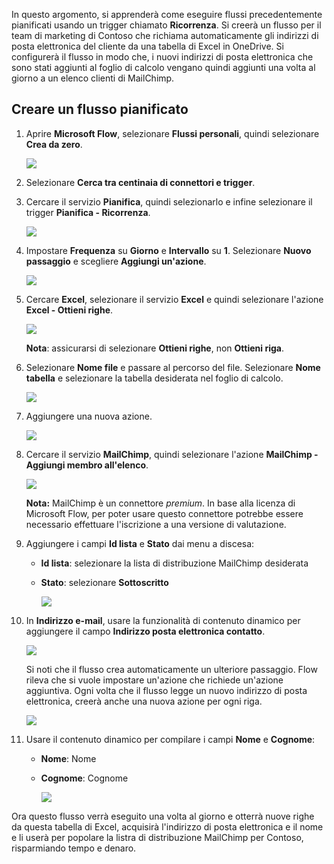 In questo argomento, si apprenderà come eseguire flussi precedentemente pianificati usando un trigger chiamato **Ricorrenza**.  Si creerà un flusso per il team di marketing di Contoso che richiama automaticamente gli indirizzi di posta elettronica del cliente da una tabella di Excel in OneDrive. Si configurerà il flusso in modo che, i nuovi indirizzi di posta elettronica che sono stati aggiunti al foglio di calcolo vengano quindi aggiunti una volta al giorno a un elenco clienti di MailChimp. 

## <a name="create-a-scheduled-flow"></a>Creare un flusso pianificato
1. Aprire **Microsoft Flow**, selezionare **Flussi personali**, quindi selezionare **Crea da zero**. 
   
    ![](./media/learning-recurrence/flow-create-blank.png)
2. Selezionare **Cerca tra centinaia di connettori e trigger**.
3. Cercare il servizio **Pianifica**, quindi selezionarlo e infine selezionare il trigger **Pianifica - Ricorrenza**.
   
    ![](./media/learning-recurrence/flow-recurrence-trigger.png)
4. Impostare **Frequenza** su **Giorno** e **Intervallo** su **1**. Selezionare **Nuovo passaggio** e scegliere **Aggiungi un'azione**. 
   
    ![](./media/learning-recurrence/frequency-interval.png)
5. Cercare **Excel**, selezionare il servizio **Excel** e quindi selezionare l'azione **Excel - Ottieni righe**. 
   
    ![](./media/learning-recurrence/excel-get-rows.png)
   
    **Nota**: assicurarsi di selezionare **Ottieni righe**, non **Ottieni riga**. 
6. Selezionare **Nome file** e passare al percorso del file. Selezionare **Nome tabella** e selezionare la tabella desiderata nel foglio di calcolo. 
   
    ![](./media/learning-recurrence/excel-get-file.png)
7. Aggiungere una nuova azione. 
   
    ![](./media/learning-recurrence/new-step.png)
8. Cercare il servizio **MailChimp**, quindi selezionare l'azione **MailChimp - Aggiungi membro all'elenco**.
   
    ![](./media/learning-recurrence/select-mailchimp.png)
   
    **Nota:** MailChimp è un connettore *premium*. In base alla licenza di Microsoft Flow, per poter usare questo connettore potrebbe essere necessario effettuare l'iscrizione a una versione di valutazione.
9. Aggiungere i campi **Id lista** e **Stato** dai menu a discesa:
   
   * **Id lista**: selezionare la lista di distribuzione MailChimp desiderata
   * **Stato**: selezionare **Sottoscritto** 
     
     ![](./media/learning-recurrence/mailchimp-id-status.png)
10. In **Indirizzo e-mail**, usare la funzionalità di contenuto dinamico per aggiungere il campo **Indirizzo posta elettronica contatto**. 
    
     ![](./media/learning-recurrence/mailchimp-address.png)
    
     Si noti che il flusso crea automaticamente un ulteriore passaggio. Flow rileva che si vuole impostare un'azione che richiede un'azione aggiuntiva. Ogni volta che il flusso legge un nuovo indirizzo di posta elettronica, creerà anche una nuova azione per ogni riga. 
    
     ![](./media/learning-recurrence/mailchimp-for-each.png)
11. Usare il contenuto dinamico per compilare i campi **Nome** e **Cognome**:
    
    * **Nome**: Nome
    * **Cognome**: Cognome
      
      ![](./media/learning-recurrence/mailchimp-names.png)

Ora questo flusso verrà eseguito una volta al giorno e otterrà nuove righe da questa tabella di Excel, acquisirà l'indirizzo di posta elettronica e il nome e li userà per popolare la listra di distribuzione MailChimp per Contoso, risparmiando tempo e denaro. 

